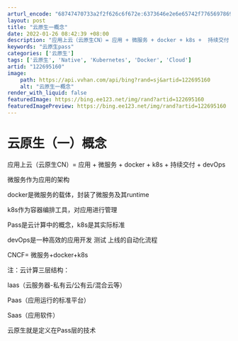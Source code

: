 ```yaml
---
arturl_encode: "68747470733a2f2f626c6f672e:6373646e2e6e65742f77656978696e5f34333734313731312f:61727469636c652f64657461696c732f313232363935313630"
layout: post
title: "云原生一概念"
date: 2022-01-26 08:42:39 +08:00
description: "应用上云（云原生CN）= 应用 + 微服务 + docker + k8s +  持续交付 + dev"
keywords: "云原生pass"
categories: ['云原生']
tags: ['云原生', 'Native', 'Kubernetes', 'Docker', 'Cloud']
artid: "122695160"
image:
    path: https://api.vvhan.com/api/bing?rand=sj&artid=122695160
    alt: "云原生一概念"
render_with_liquid: false
featuredImage: https://bing.ee123.net/img/rand?artid=122695160
featuredImagePreview: https://bing.ee123.net/img/rand?artid=122695160
---
```


# 云原生（一）概念

应用上云（云原生CN）= 应用 + 微服务 + docker + k8s + 持续交付 + devOps

微服务作为应用的架构
  
docker是微服务的载体，封装了微服务及其runtime
  
k8s作为容器编排工具，对应用进行管理
  
Pass是云计算中的概念，k8s是其实际标准
  
devOps是一种高效的应用开发 测试 上线的自动化流程

CNCF= 微服务+docker+k8s

注：云计算三层结构：
  
Iaas（云服务器-私有云/公有云/混合云等）
  
Paas（应用运行的标准平台）
  
Saas（应用软件）
  
云原生就是定义在Pass层的技术